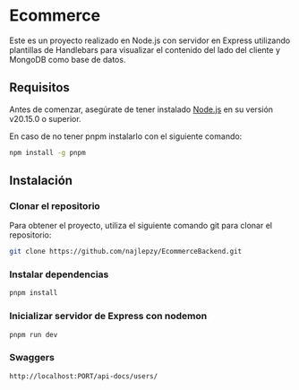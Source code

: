 # Ecommerce

Este es un proyecto realizado en Node.js con servidor en Express utilizando plantillas de Handlebars para visualizar el contenido del lado del cliente y MongoDB como base de datos.

## Requisitos

Antes de comenzar, asegúrate de tener instalado [Node.js](https://nodejs.org/) en su versión v20.15.0 o superior.

En caso de no tener pnpm instalarlo con el siguiente comando:

```bash
npm install -g pnpm
```

## Instalación

### Clonar el repositorio

Para obtener el proyecto, utiliza el siguiente comando git para clonar el repositorio:

```bash
git clone https://github.com/najlepzy/EcommerceBackend.git
```

### Instalar dependencias

```bash
pnpm install
```

### Inicializar servidor de Express con nodemon

```bash
pnpm run dev
```

### Swaggers

```bash
http://localhost:PORT/api-docs/users/
```
